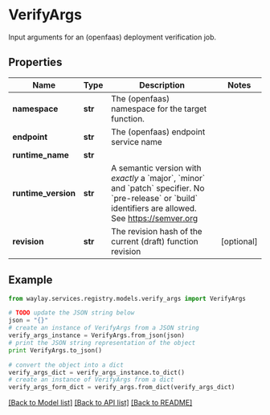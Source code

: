 # VerifyArgs

Input arguments for an (openfaas) deployment verification job.

## Properties

Name | Type | Description | Notes
------------ | ------------- | ------------- | -------------
**namespace** | **str** | The (openfaas) namespace for the target function. | 
**endpoint** | **str** | The (openfaas) endpoint service name | 
**runtime_name** | **str** |  | 
**runtime_version** | **str** | A semantic version with _exactly_ a &#x60;major&#x60;, &#x60;minor&#x60; and &#x60;patch&#x60; specifier. No &#x60;pre-release&#x60; or &#x60;build&#x60; identifiers are allowed. See https://semver.org | 
**revision** | **str** | The revision hash of the current (draft) function revision | [optional] 

## Example

```python
from waylay.services.registry.models.verify_args import VerifyArgs

# TODO update the JSON string below
json = "{}"
# create an instance of VerifyArgs from a JSON string
verify_args_instance = VerifyArgs.from_json(json)
# print the JSON string representation of the object
print VerifyArgs.to_json()

# convert the object into a dict
verify_args_dict = verify_args_instance.to_dict()
# create an instance of VerifyArgs from a dict
verify_args_form_dict = verify_args.from_dict(verify_args_dict)
```
[[Back to Model list]](../README.md#documentation-for-models) [[Back to API list]](../README.md#documentation-for-api-endpoints) [[Back to README]](../README.md)



